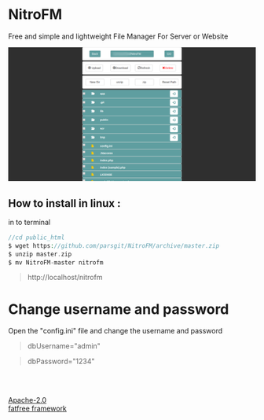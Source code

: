 # NitroFM
Free and simple and lightweight  File Manager For Server or Website

![NitroFM Screenshot](https://github.com/parsgit/NitroFM/blob/master/scr/nitroFileManager.png)

How to install in linux  : 
-
in to terminal
```php
//cd public_html
$ wget https://github.com/parsgit/NitroFM/archive/master.zip
$ unzip master.zip
$ mv NitroFM-master nitrofm
```
>  http://localhost/nitrofm

# Change username and password
Open the "config.ini" file and change the username and password 

 > dbUsername="admin"
 
 > dbPassword="1234"

 <br/>
 
 <br/>

 [Apache-2.0](https://github.com/parsgit/NitroFM/blob/master/LICENSE)
 <br/>
 [fatfree framework](https://fatfreeframework.com)
